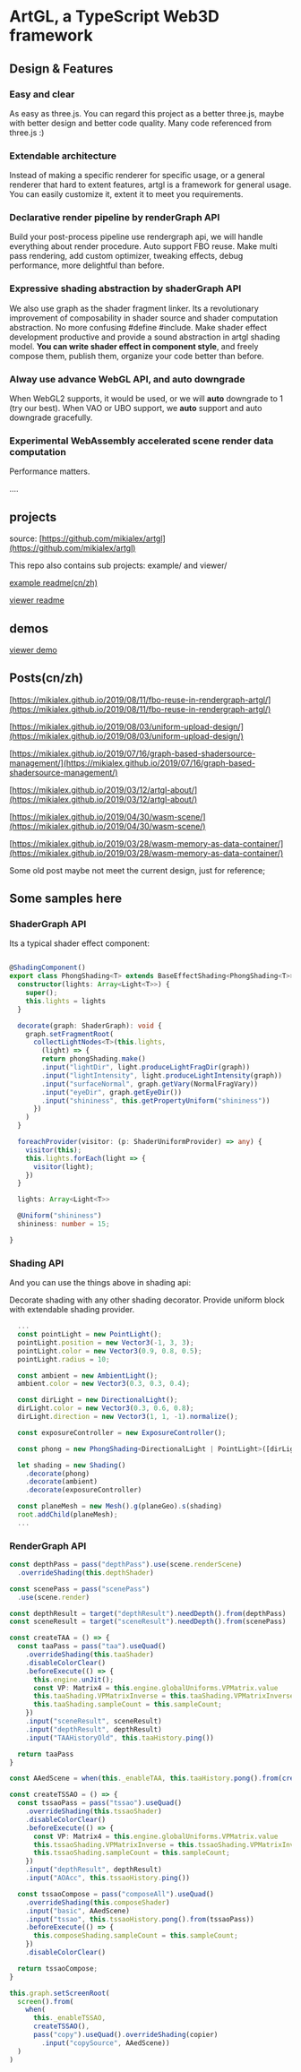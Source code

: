 
# ArtGL, a TypeScript Web3D framework

## Design & Features

### Easy and clear

As easy as three.js. You can regard this project as a better three.js, maybe with better design and better code quality. Many code referenced from three.js :)

### Extendable architecture

Instead of making a specific renderer for specific usage, or a general renderer that hard to extent features, artgl is a  framework for general usage. You can easily customize it, extent it to meet you requirements.

### Declarative render pipeline by renderGraph API

Build your post-process pipeline use rendergraph api, we will handle everything about render procedure. Auto support FBO reuse. Make multi pass rendering, add custom optimizer, tweaking effects, debug performance, more delightful than before.

### Expressive shading abstraction by shaderGraph API

We also use graph as the shader fragment linker. Its a revolutionary improvement of composability in shader source and shader computation abstraction.  No more confusing #define #include. Make shader effect development productive and provide a sound abstraction in artgl shading model. **You can write shader effect in component style**, and freely compose them, publish them, organize your code better than before.

### Alway use advance WebGL API, and auto downgrade

When WebGL2 supports, it would be used, or we will **auto** downgrade to 1 (try our best). When VAO or UBO support, we **auto** support and auto downgrade gracefully.

### Experimental WebAssembly accelerated scene render data computation

Performance matters.

....

## projects

source: [https://github.com/mikialex/artgl](https://github.com/mikialex/artgl)

This repo also contains sub projects: example/ and viewer/

[example readme(cn/zh)](./example/README.md)

[viewer readme](./viewer/README.md)

## demos

[viewer demo](https://mikialex.github.io/artgl/viewer/dist/#/)

## Posts(cn/zh)

[https://mikialex.github.io/2019/08/11/fbo-reuse-in-rendergraph-artgl/](https://mikialex.github.io/2019/08/11/fbo-reuse-in-rendergraph-artgl/)

[https://mikialex.github.io/2019/08/03/uniform-upload-design/](https://mikialex.github.io/2019/08/03/uniform-upload-design/)

[https://mikialex.github.io/2019/07/16/graph-based-shadersource-management/](https://mikialex.github.io/2019/07/16/graph-based-shadersource-management/)

[https://mikialex.github.io/2019/03/12/artgl-about/](https://mikialex.github.io/2019/03/12/artgl-about/)

[https://mikialex.github.io/2019/04/30/wasm-scene/](https://mikialex.github.io/2019/04/30/wasm-scene/)

[https://mikialex.github.io/2019/03/28/wasm-memory-as-data-container/](https://mikialex.github.io/2019/03/28/wasm-memory-as-data-container/)

Some old post maybe not meet the current design, just for reference;

## Some samples here

### ShaderGraph API

Its a typical shader effect component:

```ts

@ShadingComponent()
export class PhongShading<T> extends BaseEffectShading<PhongShading<T>> {
  constructor(lights: Array<Light<T>>) {
    super();
    this.lights = lights
  }

  decorate(graph: ShaderGraph): void {
    graph.setFragmentRoot(
      collectLightNodes<T>(this.lights,
        (light) => {
        return phongShading.make()
        .input("lightDir", light.produceLightFragDir(graph))
        .input("lightIntensity", light.produceLightIntensity(graph))
        .input("surfaceNormal", graph.getVary(NormalFragVary))
        .input("eyeDir", graph.getEyeDir())
        .input("shininess", this.getPropertyUniform("shininess"))
      })
    )
  }

  foreachProvider(visitor: (p: ShaderUniformProvider) => any) {
    visitor(this);
    this.lights.forEach(light => {
      visitor(light);
    })
  }

  lights: Array<Light<T>>

  @Uniform("shininess")
  shininess: number = 15;

}
```

### Shading API

And you can use the things above in shading api:

Decorate shading with any other shading decorator. Provide uniform block with extendable shading provider.

```ts
  ...
  const pointLight = new PointLight();
  pointLight.position = new Vector3(-1, 3, 3);
  pointLight.color = new Vector3(0.9, 0.8, 0.5);
  pointLight.radius = 10;

  const ambient = new AmbientLight();
  ambient.color = new Vector3(0.3, 0.3, 0.4);

  const dirLight = new DirectionalLight();
  dirLight.color = new Vector3(0.3, 0.6, 0.8);
  dirLight.direction = new Vector3(1, 1, -1).normalize();

  const exposureController = new ExposureController();

  const phong = new PhongShading<DirectionalLight | PointLight>([dirLight, pointLight]);

  let shading = new Shading()
    .decorate(phong)
    .decorate(ambient)
    .decorate(exposureController)

  const planeMesh = new Mesh().g(planeGeo).s(shading)
  root.addChild(planeMesh);
  ...

```

### RenderGraph API

```ts
const depthPass = pass("depthPass").use(scene.renderScene)
  .overrideShading(this.depthShader)

const scenePass = pass("scenePass")
  .use(scene.render)

const depthResult = target("depthResult").needDepth().from(depthPass)
const sceneResult = target("sceneResult").needDepth().from(scenePass)

const createTAA = () => {
  const taaPass = pass("taa").useQuad()
    .overrideShading(this.taaShader)
    .disableColorClear()
    .beforeExecute(() => {
      this.engine.unJit();
      const VP: Matrix4 = this.engine.globalUniforms.VPMatrix.value
      this.taaShading.VPMatrixInverse = this.taaShading.VPMatrixInverse.getInverse(VP, true);
      this.taaShading.sampleCount = this.sampleCount;
    })
    .input("sceneResult", sceneResult)
    .input("depthResult", depthResult)
    .input("TAAHistoryOld", this.taaHistory.ping())

  return taaPass
}

const AAedScene = when(this._enableTAA, this.taaHistory.pong().from(createTAA()), sceneResult)

const createTSSAO = () => {
  const tssaoPass = pass("tssao").useQuad()
    .overrideShading(this.tssaoShader)
    .disableColorClear()
    .beforeExecute(() => {
      const VP: Matrix4 = this.engine.globalUniforms.VPMatrix.value
      this.tssaoShading.VPMatrixInverse = this.tssaoShading.VPMatrixInverse.getInverse(VP, true);
      this.tssaoShading.sampleCount = this.sampleCount;
    })
    .input("depthResult", depthResult)
    .input("AOAcc", this.tssaoHistory.ping())

  const tssaoCompose = pass("composeAll").useQuad()
    .overrideShading(this.composeShader)
    .input("basic", AAedScene)
    .input("tssao", this.tssaoHistory.pong().from(tssaoPass))
    .beforeExecute(() => {
      this.composeShading.sampleCount = this.sampleCount;
    })
    .disableColorClear()

  return tssaoCompose;
}

this.graph.setScreenRoot(
  screen().from(
    when(
      this._enableTSSAO,
      createTSSAO(),
      pass("copy").useQuad().overrideShading(copier)
        .input("copySource", AAedScene))
  )
)
```
